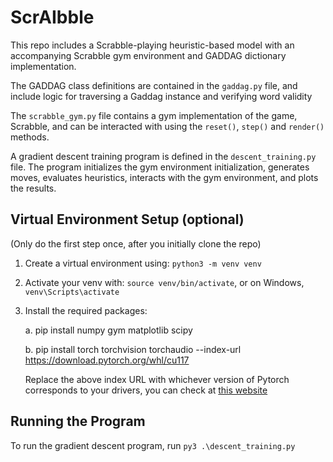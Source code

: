 # ScrAIbble
This repo includes a Scrabble-playing heuristic-based model with an accompanying Scrabble gym environment and GADDAG dictionary implementation.

The GADDAG class definitions are contained in the `gaddag.py` file, and include logic for traversing a Gaddag instance and verifying word validity

The `scrabble_gym.py` file contains a gym implementation of the game, Scrabble, and can be interacted with using the `reset()`, `step()` and `render()` methods.

A gradient descent training program is defined in the `descent_training.py` file. The program initializes the gym environment initialization, generates moves, evaluates heuristics, interacts with the gym environment, and plots the results. 

## Virtual Environment Setup (optional)
(Only do the first step once, after you initially clone the repo)
1. Create a virtual environment using:
``python3 -m venv venv``
2. Activate your venv with:
``source venv/bin/activate``, or on Windows, ``venv\Scripts\activate``
3. Install the required packages:
   
   a. pip install numpy gym matplotlib scipy
   
   b. pip install torch torchvision torchaudio --index-url https://download.pytorch.org/whl/cu117

   Replace the above index URL with whichever version of Pytorch corresponds to your drivers, you can check at [this website](https://pytorch.org/get-started/locally/)

## Running the Program

To run the gradient descent program, run `py3 .\descent_training.py`
